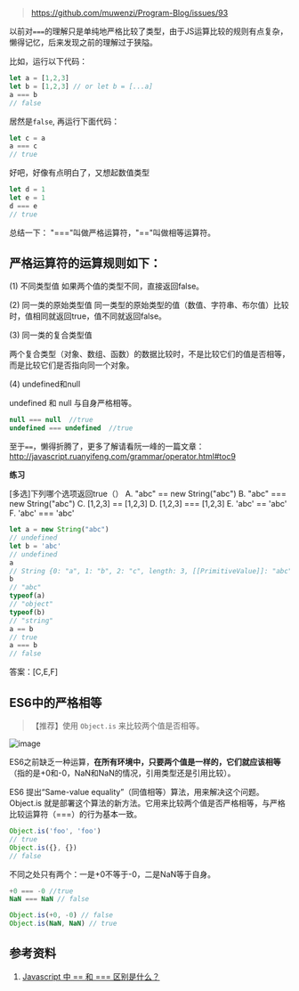 > https://github.com/muwenzi/Program-Blog/issues/93

以前对`===`的理解只是单纯地严格比较了类型，由于JS运算比较的规则有点复杂，懒得记忆，后来发现之前的理解过于狭隘。

比如，运行以下代码：
```javascript
let a = [1,2,3]
let b = [1,2,3] // or let b = [...a]
a === b
// false
```
居然是`false`, 再运行下面代码：
```javascript
let c = a
a === c
// true
```
好吧，好像有点明白了，又想起数值类型
```javascript
let d = 1
let e = 1
d === e
// true
```

总结一下：
"==="叫做严格运算符，"=="叫做相等运算符。

## 严格运算符的运算规则如下：

(1) 不同类型值
如果两个值的类型不同，直接返回false。

(2) 同一类的原始类型值
同一类型的原始类型的值（数值、字符串、布尔值）比较时，值相同就返回true，值不同就返回false。

(3) 同一类的复合类型值

两个复合类型（对象、数组、函数）的数据比较时，不是比较它们的值是否相等，而是比较它们是否指向同一个对象。

(4) undefined和null

undefined 和 null 与自身严格相等。
```javascript
null === null  //true
undefined === undefined  //true
```

至于`==`，懒得折腾了，更多了解请看阮一峰的一篇文章：
http://javascript.ruanyifeng.com/grammar/operator.html#toc9

**练习**

[多选]下列哪个选项返回true（）
A. "abc" == new String("abc")
B. "abc" === new String("abc")
C. [1,2,3]  ==  [1,2,3]
D. [1,2,3] === [1,2,3]
E. 'abc' == 'abc'
F. 'abc' === 'abc'

```javascript
let a = new String("abc")
// undefined
let b = 'abc'
// undefined
a
// String {0: "a", 1: "b", 2: "c", length: 3, [[PrimitiveValue]]: "abc"}
b
// "abc"
typeof(a)
// "object"
typeof(b)
// "string"
a == b
// true
a === b
// false
```
答案：[C,E,F]

## ES6中的严格相等

>【推荐】使用 `Object.is` 来比较两个值是否相等。

![image](https://user-images.githubusercontent.com/12554487/37272673-57f4a4ce-2612-11e8-98e5-ed5dc647e159.png)

ES6之前缺乏一种运算，**在所有环境中，只要两个值是一样的，它们就应该相等**（指的是+0和-0，NaN和NaN的情况，引用类型还是引用比较）。

ES6 提出“Same-value equality”（同值相等）算法，用来解决这个问题。Object.is 就是部署这个算法的新方法。它用来比较两个值是否严格相等，与严格比较运算符（===）的行为基本一致。

```js
Object.is('foo', 'foo')
// true
Object.is({}, {})
// false
```

不同之处只有两个：一是+0不等于-0，二是NaN等于自身。

```js
+0 === -0 //true
NaN === NaN // false

Object.is(+0, -0) // false
Object.is(NaN, NaN) // true
```

## 参考资料
1. [Javascript 中 == 和 === 区别是什么？](https://www.zhihu.com/question/31442029/answer/53641960)
